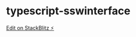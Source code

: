 # typescript-sswinterface

[Edit on StackBlitz ⚡️](https://stackblitz.com/edit/typescript-sswinterface)